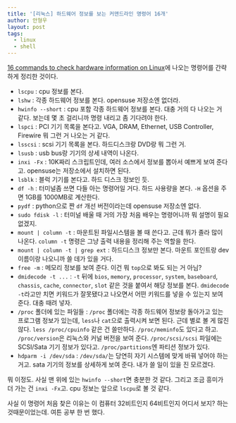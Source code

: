 ```yaml
---
title: '[리눅스] 하드웨어 정보를 보는 커맨드라인 명령어 16개'
author: 안형우
layout: post
tags:
  - linux
  - shell
---
```


[16 commands to check hardware information on Linux](http://www.binarytides.com/linux-commands-hardware-info/)에 나오는 명령어를 간략하게 정리한 것이다.

- `lscpu` : cpu 정보를 본다.
- `lshw` : 각종 하드웨어 정보를 본다. opensuse 저장소엔 없더라.
- `hwinfo --short` : cpu 포함 각종 하드웨어 정보를 본다. 대충 거의 다 나오는 거 같다. 보는데 몇 초 걸리니까 명령 내리고 좀 기다려야 한다.
- `lspci` : PCI 기기 목록을 본다고.  VGA, DRAM, Ethernet, USB Controller, Firewire 뭐 그런 거 나오는 거 같다.
- `lsscsi` : scsi 기기 목록을 본다. 하드디스크랑 DVD랑 뭐 그런 거.
- `lsusb` : usb bus랑 기기의 상세 내역이 나온다.
- `inxi -Fx` : 10K짜리 스크립트인데, 여러 소스에서 정보를 뽑아서 예쁘게 보여 준다고. opensuse는 저장소에서 설치하면 된다.
- `lsblk` : 블럭 기기를 본다고. 하드 디스크 정보인 듯.
- `df -h` : 터미널좀 쓰면 다들 아는 명령어일 거다. 하드 사용량을 본다. `-H` 옵션을 주면 1GB를 1000MB로 계산한다.
- `pydf` : python으로 짠 `df` 개선 버전이라는데 opensuse 저장소엔 없다.
- `sudo fdisk -l` : 터미널 배울 때 거의 가장 처음 배우는 명령어니까 뭐 설명이 필요없겠지.
- `mount | column -t` : 마운트된 파일시스템을 볼 때 쓴다고.  근데 뭐가 졸라 많이 나온다. `column -t` 명령은 그냥 출력 내용을 정리해 주는 역할을 한다.
- `mount | column -t | grep ext` : 하드디스크 정보만 본다. 마운트 포인트랑 dev 이름이랑 나오니까 쓸 데가 있을 거다.
- `free -m` : 메모리 정보를 보여 준다. 이건 뭐 `top`으로 봐도 되는 거 아님?
- `dmidecode -t ...` : `-t` 뒤에 `bios`, `memory`, `processor`, `system`, `baseboard`, `chassis`, `cache`, `connector`, `slot` 같은 것을 붙여서 해당 정보를 본다. `dmidecode -t`라고만 치면 키워드가 잘못됐다고 나오면서 어떤 키워드를 넣을 수 있는지 보여 준다. 대충 때려 넣자.
- `/proc` 폴더에 있는 파일들 : `/proc` 폴더에는 각종 하드웨어 정보랑 돌아가고 있는 프로그램 정보가 있는데, `less`나 `cat`으로 출력시켜 보면 된다. 근데 별로 볼 게 많진 않다. `less /proc/cpuinfo` 같은 건 쓸만하다. `/proc/meminfo`도 있다고 하고. `/proc/version`은 리눅스와 커널 버전을 보여 준다. `/proc/scsi/scsi` 파일에는 SCSI/Sata 기기 정보가 있다고. `/proc/partitions`엔 파티션 정보가 있다.
- `hdparm -i /dev/sda` : `/dev/sda/`는 당연히 자기 시스템에 맞게 바꿔 넣어야 하는 거고. sata 기기의 정보를 상세하게 보여 준다. 내가 쓸 일이 있을 진 모르겠다.

뭐 이정도. 사실 맨 위에 있는 `hwinfo --short`면 충분한 것 같다. 그리고 조금 흥미가 더 가는 건 `inxi -Fx`고. cpu 정보는 앞으로 `lscpu`로 볼 것 같다. 

사실 이 명령어 처음 찾은 이유는 이 컴퓨터 32비트인지 64비트인지 어디서 보지? 하는 것때문이었는데. 여튼 공부 한 번 했다. 